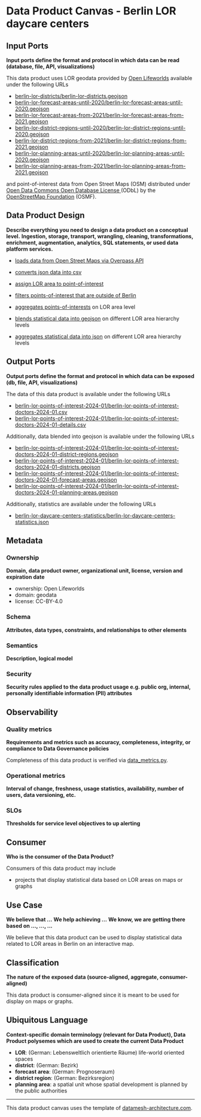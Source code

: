 # Data Product Canvas - Berlin LOR daycare centers

## Input Ports

**Input ports define the format and protocol in which data can be read (database, file, API, visualizations)**

This data product uses LOR geodata provided by [Open Lifeworlds](https://github.com/open-lifeworlds) available under the
following URLs

* [berlin-lor-districts/berlin-lor-districts.geojson](https://raw.githubusercontent.com/open-lifeworlds/open-lifeworlds-data-product-berlin-lor-geodata/main/data/berlin-lor-districts/berlin-lor-districts.geojson)
* [berlin-lor-forecast-areas-until-2020/berlin-lor-forecast-areas-until-2020.geojson](https://raw.githubusercontent.com/open-lifeworlds/open-lifeworlds-data-product-berlin-lor-geodata/main/data/berlin-lor-forecast-areas-until-2020/berlin-lor-forecast-areas-until-2020.geojson)
* [berlin-lor-forecast-areas-from-2021/berlin-lor-forecast-areas-from-2021.geojson](https://raw.githubusercontent.com/open-lifeworlds/open-lifeworlds-data-product-berlin-lor-geodata/main/data/berlin-lor-forecast-areas-from-2021/berlin-lor-forecast-areas-from-2021.geojson)
* [berlin-lor-district-regions-until-2020/berlin-lor-district-regions-until-2020.geojson](https://raw.githubusercontent.com/open-lifeworlds/open-lifeworlds-data-product-berlin-lor-geodata/main/data/berlin-lor-district-regions-until-2020/berlin-lor-district-regions-until-2020.geojson)
* [berlin-lor-district-regions-from-2021/berlin-lor-district-regions-from-2021.geojson](https://raw.githubusercontent.com/open-lifeworlds/open-lifeworlds-data-product-berlin-lor-geodata/main/data/berlin-lor-district-regions-from-2021/berlin-lor-district-regions-from-2021.geojson)
* [berlin-lor-planning-areas-until-2020/berlin-lor-planning-areas-until-2020.geojson](https://raw.githubusercontent.com/open-lifeworlds/open-lifeworlds-data-product-berlin-lor-geodata/main/data/berlin-lor-planning-areas-until-2020/berlin-lor-planning-areas-until-2020.geojson)
* [berlin-lor-planning-areas-from-2021/berlin-lor-planning-areas-from-2021.geojson](https://raw.githubusercontent.com/open-lifeworlds/open-lifeworlds-data-product-berlin-lor-geodata/main/data/berlin-lor-planning-areas-from-2021/berlin-lor-planning-areas-from-2021.geojson)

and point-of-interest data from Open Street Maps (OSM) distributed under [Open Data Commons Open Database License ](https://opendatacommons.org/licenses/odbl/) (ODbL) by the [OpenStreetMap Foundation](https://osmfoundation.org/) (OSMF).

## Data Product Design

**Describe everything you need to design a data product on a conceptual level.**
**Ingestion, storage, transport, wrangling, cleaning, transformations, enrichment, augmentation, analytics, SQL
statements, or used data platform services.**

* [loads data from Open Street Maps via Overpass API](../lib/extract/overpass_data_extractor.py)

* [converts json data into csv](../lib/transform/data_csv_converter.py)
* [assign LOR area to point-of-interest](../lib/transform/data_lor_area_assigner.py)
* [filters points-of-interest that are outside of Berlin](../lib/transform/data_filterer.py)

* [aggregates points-of-interests](../lib/transform/data_aggregator.py) on LOR area level
* [blends statistical data into geojson](../lib/transform/data_blender.py) on different LOR area hierarchy levels
* [aggregates statistical data into json](../lib/transform/data_blender.py) on different LOR area hierarchy levels

## Output Ports

**Output ports define the format and protocol in which data can be exposed (db, file, API, visualizations)**

The data of this data product is available under the following URLs

* [berlin-lor-points-of-interest-2024-01/berlin-lor-points-of-interest-doctors-2024-01.csv](https://raw.githubusercontent.com/open-lifeworlds/open-lifeworlds-data-product-berlin-lor-points-of-interest/main/data/berlin-lor-points-of-interest-2024-01/berlin-lor-points-of-interest-doctors-2024-01.csv)
* [berlin-lor-points-of-interest-2024-01/berlin-lor-points-of-interest-doctors-2024-01-details.csv](https://raw.githubusercontent.com/open-lifeworlds/open-lifeworlds-data-product-berlin-lor-points-of-interest/main/data/berlin-lor-points-of-interest-2024-01/berlin-lor-points-of-interest-doctors-2024-01-details.csv)

Additionally, data blended into geojson is available under the following URLs

* [berlin-lor-points-of-interest-2024-01/berlin-lor-points-of-interest-doctors-2024-01-district-regions.geojson](https://raw.githubusercontent.com/open-lifeworlds/open-lifeworlds-data-product-berlin-lor-points-of-interest/main/data/berlin-lor-points-of-interest-2024-01/berlin-lor-points-of-interest-doctors-2024-01-district-regions.geojson)
* [berlin-lor-points-of-interest-2024-01/berlin-lor-points-of-interest-doctors-2024-01-districts.geojson](https://raw.githubusercontent.com/open-lifeworlds/open-lifeworlds-data-product-berlin-lor-points-of-interest/main/data/berlin-lor-points-of-interest-2024-01/berlin-lor-points-of-interest-doctors-2024-01-districts.geojson)
* [berlin-lor-points-of-interest-2024-01/berlin-lor-points-of-interest-doctors-2024-01-forecast-areas.geojson](https://raw.githubusercontent.com/open-lifeworlds/open-lifeworlds-data-product-berlin-lor-points-of-interest/main/data/berlin-lor-points-of-interest-2024-01/berlin-lor-points-of-interest-doctors-2024-01-forecast-areas.geojson)
* [berlin-lor-points-of-interest-2024-01/berlin-lor-points-of-interest-doctors-2024-01-planning-areas.geojson](https://raw.githubusercontent.com/open-lifeworlds/open-lifeworlds-data-product-berlin-lor-points-of-interest/main/data/berlin-lor-points-of-interest-2024-01/berlin-lor-points-of-interest-doctors-2024-01-planning-areas.geojson)

Additionally, statistics are available under the following URLs

* [berlin-lor-daycare-centers-statistics/berlin-lor-daycare-centers-statistics.json](https://raw.githubusercontent.com/open-lifeworlds/open-lifeworlds-data-product-berlin-lor-points-of-interest/main/data/berlin-lor-points-of-interest-statistics/berlin-lor-points-of-interest-statistics.json)

## Metadata

### Ownership

**Domain, data product owner, organizational unit, license, version and expiration date**

* ownership: Open Lifeworlds
* domain: geodata
* license: CC-BY-4.0

### Schema

**Attributes, data types, constraints, and relationships to other elements**

### Semantics

**Description, logical model**

### Security

**Security rules applied to the data product usage e.g. public org, internal, personally identifiable information (PII)
attributes**

## Observability

### Quality metrics

**Requirements and metrics such as accuracy, completeness, integrity, or compliance to Data Governance policies**

Completeness of this data product is verified via [data_metrics.py](../lib/metrics/data_completeness.py).

### Operational metrics

**Interval of change, freshness, usage statistics, availability, number of users, data versioning, etc.**

### SLOs

**Thresholds for service level objectives to up alerting**

## Consumer

**Who is the consumer of the Data Product?**

Consumers of this data product may include

* projects that display statistical data based on LOR areas on maps or graphs

## Use Case

**We believe that ...**
**We help achieving ...**
**We know, we are getting there based on ..., ..., ...**

We believe that this data product can be used to display statistical data related to LOR areas in Berlin on an
interactive map.

## Classification

**The nature of the exposed data (source-aligned, aggregate, consumer-aligned)**

This data product is consumer-aligned since it is meant to be used for display on maps or graphs.

## Ubiquitous Language

**Context-specific domain terminology (relevant for Data Product), Data Product polysemes which are used to create the
current Data Product**

* **LOR**: (German: Lebensweltlich orientierte Räume) life-world oriented spaces
* **district**: (German: Bezirk)
* **forecast area**: (German: Prognoseraum)
* **district region**: (German: Bezirksregion)
* **planning area**: a spatial unit whose spatial development is planned by the public authorities

---
This data product canvas uses the template
of [datamesh-architecture.com](https://www.datamesh-architecture.com/data-product-canvas).
